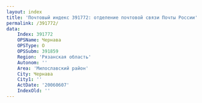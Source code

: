 ```yaml
---
layout: index
title: 'Почтовый индекс 391772: отделение почтовой связи Почты России'
permalink: /391772/
data:
    Index: 391772
    OPSName: Чернава
    OPSType: О
    OPSSubm: 391859
    Region: 'Рязанская область'
    Autonom: ''
    Area: 'Милославский район'
    City: Чернава
    City1: ''
    ActDate: '20060607'
    IndexOld: ''
---
```

